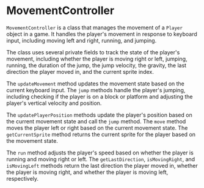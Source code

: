# MovementController

`MovementController` is a class that manages the movement of a `Player` object in a game. It handles the player's movement in response to keyboard input, including moving left and right, running, and jumping. 

The class uses several private fields to track the state of the player's movement, including whether the player is moving right or left, jumping, running, the duration of the jump, the jump velocity, the gravity, the last direction the player moved in, and the current sprite index.

The `updateMovement` method updates the movement state based on the current keyboard input. The `jump` methods handle the player's jumping, including checking if the player is on a block or platform and adjusting the player's vertical velocity and position. 

The `updatePlayerPosition` methods update the player's position based on the current movement state and call the `jump` method. The `move` method moves the player left or right based on the current movement state. The `getCurrentSprite` method returns the current sprite for the player based on the movement state.

The `run` method adjusts the player's speed based on whether the player is running and moving right or left. The `getLastDirection`, `isMovingRight`, and `isMovingLeft` methods return the last direction the player moved in, whether the player is moving right, and whether the player is moving left, respectively.